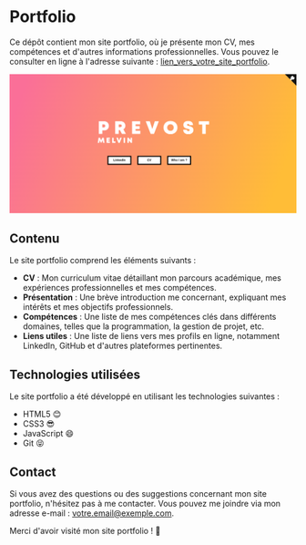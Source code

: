 # Portfolio

Ce dépôt contient mon site portfolio, où je présente mon CV, mes compétences et d'autres informations professionnelles. Vous pouvez le consulter en ligne à l'adresse suivante : [lien_vers_votre_site_portfolio](https://www.mon-site-portfolio.com).

![Screenshot](https://github.com/NxRitsu/Portfolio/blob/main/ressource/screenshot_portfolio.png)

## Contenu

Le site portfolio comprend les éléments suivants :

- **CV** : Mon curriculum vitae détaillant mon parcours académique, mes expériences professionnelles et mes compétences.
- **Présentation** : Une brève introduction me concernant, expliquant mes intérêts et mes objectifs professionnels.
- **Compétences** : Une liste de mes compétences clés dans différents domaines, telles que la programmation, la gestion de projet, etc.
- **Liens utiles** : Une liste de liens vers mes profils en ligne, notamment LinkedIn, GitHub et d'autres plateformes pertinentes.

## Technologies utilisées

Le site portfolio a été développé en utilisant les technologies suivantes :

- HTML5 😊
- CSS3 😎
- JavaScript 😄
- Git 😝

## Contact

Si vous avez des questions ou des suggestions concernant mon site portfolio, n'hésitez pas à me contacter. Vous pouvez me joindre via mon adresse e-mail : votre.email@exemple.com.

Merci d'avoir visité mon site portfolio ! 🙌
